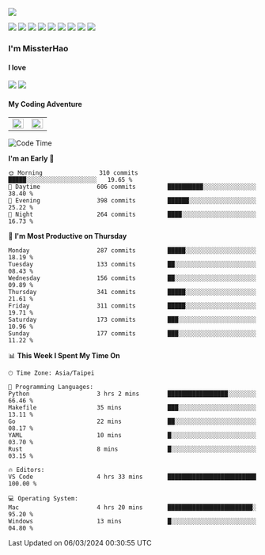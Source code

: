 ![](https://komarev.com/ghpvc/?username=MissterHao&color=ff69b4)

[![](https://img.shields.io/badge/Amazon%20AWS-%23232F3E?logo=amazon-aws&logoColor=white&style=for-the-badge)](https://aws.amazon.com/)
[![](https://img.shields.io/badge/Python-3776AB?style=for-the-badge&logo=python&logoColor=white)](https://www.djangoproject.com/)
[![](https://img.shields.io/badge/Django-092E20?style=for-the-badge&logo=django&logoColor=white)](https://www.python.org/)
[![](https://img.shields.io/badge/Rust-%23EB6400?style=for-the-badge&logo=rust&logoColor=white)](https://www.python.org/)
[![](https://img.shields.io/badge/Flask-23232F3E?style=for-the-badge&logo=flask&logoColor=white)](https://flask.palletsprojects.com/en/2.1.x/)
[![](https://img.shields.io/badge/go-%2300ADD8.svg?&style=for-the-badge&logo=go&logoColor=white)](https://golang.org/)
[![](https://img.shields.io/badge/javascript-%23F7DF1E.svg?&style=for-the-badge&logo=javascript&logoColor=black)](https://www.javascript.com/)
[![](https://img.shields.io/badge/mysql-%234479A1.svg?&style=for-the-badge&logo=mysql&logoColor=white)](https://www.mysql.com/)
[![](https://img.shields.io/badge/docker-%232496ED.svg?&style=for-the-badge&logo=docker&logoColor=white)](https://www.docker.com/)

### I'm MissterHao

#### I love  
![](https://img.shields.io/badge/Netflix-E50914?style=for-the-badge&logo=netflix&logoColor=white)
![](https://img.shields.io/badge/YouTube-FF0000?style=for-the-badge&logo=youtube&logoColor=white)

#### My Coding Adventure
<!-- Readme stats -->
<!-- https://github.com/anuraghazra/github-readme-stats -->
<table>
<tr>
    <td valign="top" width="50%">
    <img src="https://github-readme-stats.vercel.app/api?username=MissterHao&hide_border=true&show_icons=true&locale=en" align="left" style="width: 100%" />
    </td>
    <td valign="top" width="50%">
    <img src="https://github-readme-stats.vercel.app/api/top-langs?username=MissterHao&hide_border=true&show_icons=true&locale=en&layout=compact" align="left" style="width: 100%" />
    </td>
</tr>
</table>  


<!--START_SECTION:waka-->
![Code Time](http://img.shields.io/badge/Code%20Time-1%2C364%20hrs%2034%20mins-blue)

**I'm an Early 🐤** 

```text
🌞 Morning                310 commits         █████░░░░░░░░░░░░░░░░░░░░   19.65 % 
🌆 Daytime                606 commits         ██████████░░░░░░░░░░░░░░░   38.40 % 
🌃 Evening                398 commits         ██████░░░░░░░░░░░░░░░░░░░   25.22 % 
🌙 Night                  264 commits         ████░░░░░░░░░░░░░░░░░░░░░   16.73 % 
```
📅 **I'm Most Productive on Thursday** 

```text
Monday                   287 commits         █████░░░░░░░░░░░░░░░░░░░░   18.19 % 
Tuesday                  133 commits         ██░░░░░░░░░░░░░░░░░░░░░░░   08.43 % 
Wednesday                156 commits         ██░░░░░░░░░░░░░░░░░░░░░░░   09.89 % 
Thursday                 341 commits         █████░░░░░░░░░░░░░░░░░░░░   21.61 % 
Friday                   311 commits         █████░░░░░░░░░░░░░░░░░░░░   19.71 % 
Saturday                 173 commits         ███░░░░░░░░░░░░░░░░░░░░░░   10.96 % 
Sunday                   177 commits         ███░░░░░░░░░░░░░░░░░░░░░░   11.22 % 
```


📊 **This Week I Spent My Time On** 

```text
🕑︎ Time Zone: Asia/Taipei

💬 Programming Languages: 
Python                   3 hrs 2 mins        █████████████████░░░░░░░░   66.46 % 
Makefile                 35 mins             ███░░░░░░░░░░░░░░░░░░░░░░   13.11 % 
Go                       22 mins             ██░░░░░░░░░░░░░░░░░░░░░░░   08.17 % 
YAML                     10 mins             █░░░░░░░░░░░░░░░░░░░░░░░░   03.70 % 
Rust                     8 mins              █░░░░░░░░░░░░░░░░░░░░░░░░   03.15 % 

🔥 Editors: 
VS Code                  4 hrs 33 mins       █████████████████████████   100.00 % 

💻 Operating System: 
Mac                      4 hrs 20 mins       ████████████████████████░   95.20 % 
Windows                  13 mins             █░░░░░░░░░░░░░░░░░░░░░░░░   04.80 % 
```


 Last Updated on 06/03/2024 00:30:55 UTC
<!--END_SECTION:waka-->

<!--
**MissterHao/MissterHao** is a ✨ _special_ ✨ repository because its `README.md` (this file) appears on your GitHub profile.

Here are some ideas to get you started:

- 🔭 I’m currently working on ...
- 🌱 I’m currently learning ...
- 👯 I’m looking to collaborate on ...
- 🤔 I’m looking for help with ...
- 💬 Ask me about ...
- 📫 How to reach me: ...
- 😄 Pronouns: ...
- ⚡ Fun fact: ...
-->
